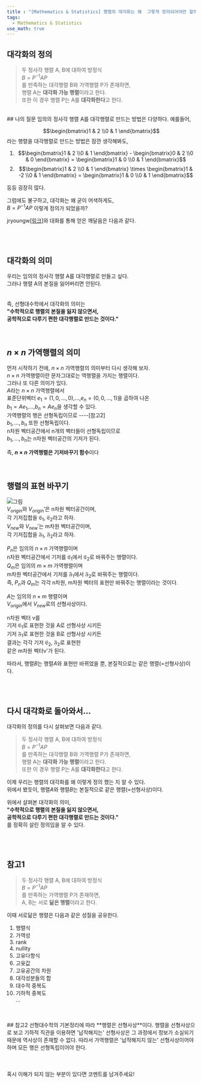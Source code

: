 ```yaml
---
title : "[Mathematics & Statistics] 행렬의 대각화는 왜  그렇게 정의되어야만 할까"
tags:
  - Mathematics & Statistics
use_math: true
---
```


## 대각화의 정의
>두 정사각 행렬 A, B에 대하여 방정식  
>$B=P^{-1}AP$  
>를 만족하는 대각행렬 B와 가역행렬 P가 존재하면,  
>행렬 A는 **대각화 가능 행렬**이라고 한다.  
>또한 이 경우 행렬 P는 A를 **대각화한다**고 한다.  
  
<br>  
## 나의 질문
임의의 정사각 행렬 A를 대각행렬로 만드는 방법은 다양하다.
예를들어,  
  
$$\begin{bmatrix}1 & 2 \\0 & 1 \end{bmatrix}$$ 라는 행렬을 대각행렬로 만드는 방법은 잠깐 생각해봐도,  

1) $$\begin{bmatrix}1 & 2 \\0 & 1 \end{bmatrix} - \begin{bmatrix}0 & 2 \\0 & 0 \end{bmatrix} = \begin{bmatrix}1 & 0 \\0 & 1 \end{bmatrix}$$   
2) $$\begin{bmatrix}1 & 2 \\0 & 1 \end{bmatrix}  \times  \begin{bmatrix}1 & -2 \\0 & 1 \end{bmatrix} = \begin{bmatrix}1 & 0 \\0 & 1 \end{bmatrix}$$   

등등 굉장히 많다. 
  
그럼에도 불구하고, 대각화는 왜 굳이 어색하게도,  
$B=P^{-1}AP$ 
이렇게 정의가 되었을까?   
  
jryoungw[[링크]](https://jryoungw.github.io/)와 대화를 통해 얻은 깨달음은 다음과 같다.  
<br>  
<br>  
## 대각화의 의미
우리는 임의의 정사각 행렬 A를 대각행렬로 만들고 싶다.   
그러나 행렬 A의 본질을 잃어버리면 안된다.  
<br>  
즉, 선형대수학에서 대각화의 의미는  
**"수학적으로 행렬의 본질을 잃지 않으면서,   
공학적으로 다루기 편한 대각행렬로 만드는 것이다."**
<br>  
<br>  
## $n\times n$ 가역행렬의 의미
먼저 시작하기 전에, $n\times n$ 가역행렬의 의미부터 다시 생각해 보자.  
$n\times n$ 가역행렬이란 문자그대로는 역행렬을 가지는 행렬이다.  
그러나 또 다른 의미가 있다.  
$A$라는 $n\times n$ 가역행렬에서  
표준단위벡터 $e_{1}=(1,0,...,0)$,...,$e_{n}=(0,0,...,1)$을 곱하여 나온  
$b_{1}=Ae_{1}$,...,$b_{n}=Ae_{n}$을 생각할 수 있다.  
가역행렬의 행은 선형독립이므로 ----[참고2]  
$b_{1},...,b_{n}$ 또한 선형독립이다.  
n차원 벡터공간에서 n개의 벡터들이 선형독립이므로  
$b_{1},...,b_{n}$는 n차원 벡터공간의 기저가 된다.  
  
즉, **$n\times n$ 가역행렬은 기저바꾸기 함수**이다
<br>  
<br>   
## 행렬의 표현 바꾸기
![그림](https://i.imgur.com/JKMn4k0.png)   
$V_{origin}$와 $V_{origin}'$은 n차원 벡터공간이며,  
각 기저집합을 $\mathfrak{E_{1}}$, $\mathfrak{E_{2}}$라고 하자.  
$V_{new}$와 $V_{new}'$는 m차원 벡터공간이며,  
각 기저집합을 $\mathfrak{F_{1}}$, $\mathfrak{F_{2}}$라고 하자.  
  
$P_{n}$은 임의의 $n\times n$ 가역행렬이며  
n차원 벡터공간에서 기저를 $\mathfrak{E_{1}}$에서 $\mathfrak{E_{2}}$로 바꿔주는 행렬이다.  
$Q_{m}$은 임의의 $m\times m$ 가역행렬이며  
m차원 벡터공간에서 기저를 $\mathfrak{F_{1}}$에서 $\mathfrak{F_{2}}$로 바꿔주는 행렬이다.  
즉, $P_{n}$과 $Q_{m}$는 각각 n차원, m차원 벡터의 표현만 바꿔주는 행렬이라는 것이다.  
   
$A$는 임의의 $n\times m$ 행렬이며  
$V_{origin}$에서 $V_{new}$로의 선형사상이다.    
  
n차원 벡터 v를  
기저 $\mathfrak{E_{1}}$로 표현한 것을 A로 선형사상 시키든  
기저 $\mathfrak{F_{1}}$로 표현한 것을 B로 선형사상 시키든  
결과는 각각 기저 $\mathfrak{E_{2}}$, $\mathfrak{F_{2}}$로 표현한  
같은 m차원 벡터v'가 된다.  
  
따라서, 행렬$B$는 행렬$A$와 표현만 바뀌었을 뿐, 본질적으로는 같은 행렬(=선형사상)이다.  
<br>  
<br>  
## 다시 대각화로 돌아와서...
대각화의 정의를 다시 살펴보면 다음과 같다.  
  
>두 정사각 행렬 A, B에 대하여 방정식  
>$B=P^{-1}AP$  
>를 만족하는 대각행렬 B와 가역행렬 P가 존재하면,  
>행렬 A는 **대각화 가능 행렬**이라고 한다.  
>또한 이 경우 행렬 P는 A를 **대각화한다**고 한다.  
  
이제 우리는 행렬의 대각화를 왜 이렇게 정의 했는 지 알 수 있다.  
위에서 봤듯이, 행렬$A$와 행렬$B$는 본질적으로 같은 행렬(=선형사상)이다.  
  
위에서 살펴본 대각화의 의미,  
**"수학적으로 행렬의 본질을 잃지 않으면서,   
공학적으로 다루기 편한 대각행렬로 만드는 것이다."**  
를 정확히 살린 정의임을 알 수 있다.  
<br>  
<br>  
## 참고1
>두 정사각 행렬 A, B에 대하여 방정식  
>$B=P^{-1}AP$  
>를 만족하는 가역행렬 P가 존재하면,  
>A, B는 서로 **닮은 행렬**이라고 한다.  
  
이때 서로닮은 행렬은 다음과 같은 성질을 공유한다.  
1) 행렬식  
2) 가역성  
3) rank  
4) nullity  
5) 고유다항식  
6) 고윳값  
7) 고유공간의 차원  
8) 대각성분들의 합  
9) 대수적 중복도  
10) 기하적 중복도  
...  
<br>
<br>
## 참고2
선형대수학의 기본정리에 따라 **행렬은 선형사상**이다.  
행렬을 선형사상으로 보고 기하적 직관을 이용하면  
'납작해지는' 선형사상은 그 과정에서 정보가 소실되기 때문에 역사상이 존재할 수 없다.  
따라서 가역행렬은 '납작해지지 않는' 선형사상이어야 하며  
모든 행은 선형독립이어야 한다.
<br>
<br>
<br>
<br>
혹시 이해가 되지 않는 부분이 있다면 코멘트를 남겨주세요!
